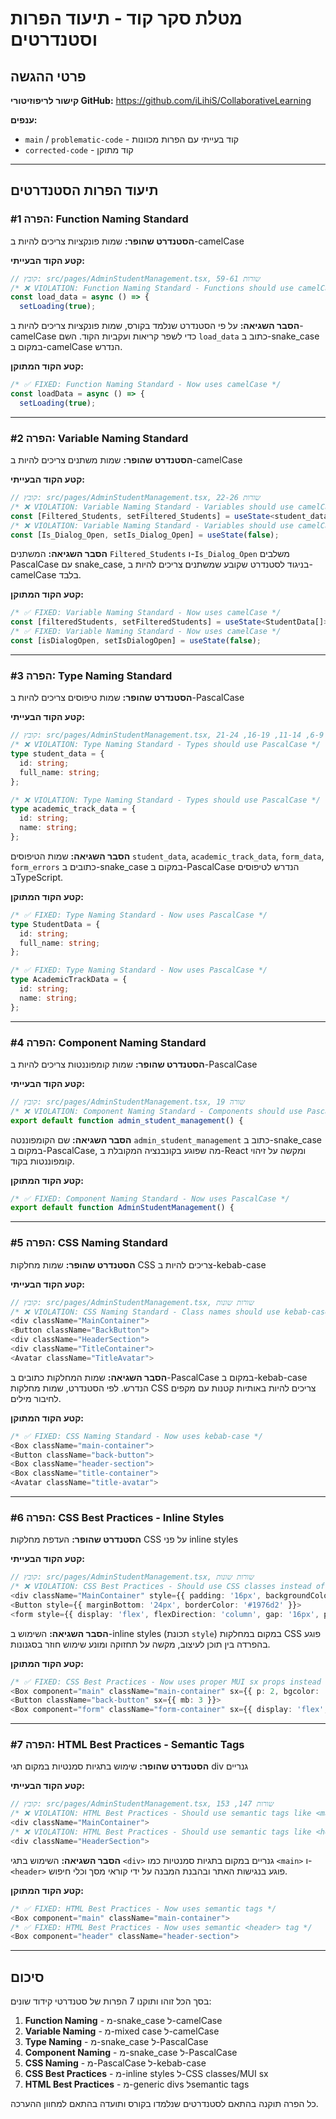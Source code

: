 # מטלת סקר קוד - תיעוד הפרות וסטנדרטים

## פרטי ההגשה

**קישור לריפוזיטורי GitHub:** https://github.com/iLihiS/CollaborativeLearning

**ענפים:**
- `main` / `problematic-code` - קוד בעייתי עם הפרות מכוונות
- `corrected-code` - קוד מתוקן

---

## תיעוד הפרות הסטנדרטים

### הפרה #1: Function Naming Standard

**הסטנדרט שהופר:** שמות פונקציות צריכים להיות ב-camelCase

**קטע הקוד הבעייתי:**
```typescript
// קובץ: src/pages/AdminStudentManagement.tsx, שורות 59-61
/* ❌ VIOLATION: Function Naming Standard - Functions should use camelCase */
const load_data = async () => {
  setLoading(true);
```

**הסבר השגיאה:** על פי הסטנדרט שנלמד בקורס, שמות פונקציות צריכים להיות ב-camelCase כדי לשפר קריאות ועקביות הקוד. השם `load_data` כתוב ב-snake_case במקום ב-camelCase הנדרש.

**קטע הקוד המתוקן:**
```typescript
/* ✅ FIXED: Function Naming Standard - Now uses camelCase */
const loadData = async () => {
  setLoading(true);
```

---

### הפרה #2: Variable Naming Standard

**הסטנדרט שהופר:** שמות משתנים צריכים להיות ב-camelCase

**קטע הקוד הבעייתי:**
```typescript
// קובץ: src/pages/AdminStudentManagement.tsx, שורות 22-26
/* ❌ VIOLATION: Variable Naming Standard - Variables should use camelCase */
const [Filtered_Students, setFiltered_Students] = useState<student_data[]>([]);
/* ❌ VIOLATION: Variable Naming Standard - Variables should use camelCase */
const [Is_Dialog_Open, setIs_Dialog_Open] = useState(false);
```

**הסבר השגיאה:** המשתנים `Filtered_Students` ו-`Is_Dialog_Open` משלבים PascalCase עם snake_case, בניגוד לסטנדרט שקובע שמשתנים צריכים להיות ב-camelCase בלבד.

**קטע הקוד המתוקן:**
```typescript
/* ✅ FIXED: Variable Naming Standard - Now uses camelCase */
const [filteredStudents, setFilteredStudents] = useState<StudentData[]>([]);
/* ✅ FIXED: Variable Naming Standard - Now uses camelCase */
const [isDialogOpen, setIsDialogOpen] = useState(false);
```

---

### הפרה #3: Type Naming Standard

**הסטנדרט שהופר:** שמות טיפוסים צריכים להיות ב-PascalCase

**קטע הקוד הבעייתי:**
```typescript
// קובץ: src/pages/AdminStudentManagement.tsx, שורות 6-9, 11-14, 16-19, 21-24
/* ❌ VIOLATION: Type Naming Standard - Types should use PascalCase */
type student_data = {
  id: string;
  full_name: string;
};

/* ❌ VIOLATION: Type Naming Standard - Types should use PascalCase */
type academic_track_data = {
  id: string;
  name: string;
};
```

**הסבר השגיאה:** שמות הטיפוסים `student_data`, `academic_track_data`, `form_data`, `form_errors` כתובים ב-snake_case במקום ב-PascalCase הנדרש לטיפוסים בTypeScript.

**קטע הקוד המתוקן:**
```typescript
/* ✅ FIXED: Type Naming Standard - Now uses PascalCase */
type StudentData = {
  id: string;
  full_name: string;
};

/* ✅ FIXED: Type Naming Standard - Now uses PascalCase */
type AcademicTrackData = {
  id: string;
  name: string;
};
```

---

### הפרה #4: Component Naming Standard

**הסטנדרט שהופר:** שמות קומפוננטות צריכים להיות ב-PascalCase

**קטע הקוד הבעייתי:**
```typescript
// קובץ: src/pages/AdminStudentManagement.tsx, שורה 19
/* ❌ VIOLATION: Component Naming Standard - Components should use PascalCase */
export default function admin_student_management() {
```

**הסבר השגיאה:** שם הקומפוננטה `admin_student_management` כתוב ב-snake_case במקום ב-PascalCase, מה שפוגע בקונבנציה המקובלת ב-React ומקשה על זיהוי קומפוננטות בקוד.

**קטע הקוד המתוקן:**
```typescript
/* ✅ FIXED: Component Naming Standard - Now uses PascalCase */
export default function AdminStudentManagement() {
```

---

### הפרה #5: CSS Naming Standard

**הסטנדרט שהופר:** שמות מחלקות CSS צריכים להיות ב-kebab-case

**קטע הקוד הבעייתי:**
```typescript
// קובץ: src/pages/AdminStudentManagement.tsx, שורות שונות
/* ❌ VIOLATION: CSS Naming Standard - Class names should use kebab-case */
<div className="MainContainer">
<Button className="BackButton">
<div className="HeaderSection">
<div className="TitleContainer">
<Avatar className="TitleAvatar">
```

**הסבר השגיאה:** שמות המחלקות כתובים ב-PascalCase במקום ב-kebab-case הנדרש. לפי הסטנדרט, שמות מחלקות CSS צריכים להיות באותיות קטנות עם מקפים לחיבור מילים.

**קטע הקוד המתוקן:**
```typescript
/* ✅ FIXED: CSS Naming Standard - Now uses kebab-case */
<Box className="main-container">
<Button className="back-button">
<Box className="header-section">
<Box className="title-container">
<Avatar className="title-avatar">
```

---

### הפרה #6: CSS Best Practices - Inline Styles

**הסטנדרט שהופר:** העדפת מחלקות CSS על פני inline styles

**קטע הקוד הבעייתי:**
```typescript
// קובץ: src/pages/AdminStudentManagement.tsx, שורות שונות
/* ❌ VIOLATION: CSS Best Practices - Should use CSS classes instead of inline styles */
<div className="MainContainer" style={{ padding: '16px', backgroundColor: 'var(--bg-primary)', minHeight: '100vh' }}>
<Button style={{ marginBottom: '24px', borderColor: '#1976d2' }}>
<form style={{ display: 'flex', flexDirection: 'column', gap: '16px', paddingTop: '8px' }}>
```

**הסבר השגיאה:** השימוש ב-inline styles (תכונת `style`) במקום במחלקות CSS פוגע בהפרדה בין תוכן לעיצוב, מקשה על תחזוקה ומונע שימוש חוזר בסגנונות.

**קטע הקוד המתוקן:**
```typescript
/* ✅ FIXED: CSS Best Practices - Now uses proper MUI sx props instead of inline styles */
<Box component="main" className="main-container" sx={{ p: 2, bgcolor: 'var(--bg-primary)', minHeight: '100vh' }}>
<Button className="back-button" sx={{ mb: 3 }}>
<Box component="form" className="form-container" sx={{ display: 'flex', flexDirection: 'column', gap: 2, pt: 1 }}>
```

---

### הפרה #7: HTML Best Practices - Semantic Tags

**הסטנדרט שהופר:** שימוש בתגיות סמנטיות במקום תגי div גנריים

**קטע הקוד הבעייתי:**
```typescript
// קובץ: src/pages/AdminStudentManagement.tsx, שורות 147, 153
/* ❌ VIOLATION: HTML Best Practices - Should use semantic tags like <main> instead of <div> */
<div className="MainContainer">
/* ❌ VIOLATION: HTML Best Practices - Should use semantic tags like <header> instead of <div> */
<div className="HeaderSection">
```

**הסבר השגיאה:** השימוש בתגי `<div>` גנריים במקום בתגיות סמנטיות כמו `<main>` ו-`<header>` פוגע בנגישות האתר ובהבנת המבנה על ידי קוראי מסך וכלי חיפוש.

**קטע הקוד המתוקן:**
```typescript
/* ✅ FIXED: HTML Best Practices - Now uses semantic tags */
<Box component="main" className="main-container">
/* ✅ FIXED: HTML Best Practices - Now uses semantic <header> tag */
<Box component="header" className="header-section">
```

---

## סיכום

בסך הכל זוהו ותוקנו 7 הפרות של סטנדרטי קידוד שונים:
1. **Function Naming** - מ-snake_case ל-camelCase
2. **Variable Naming** - מ-mixed case ל-camelCase
3. **Type Naming** - מ-snake_case ל-PascalCase  
4. **Component Naming** - מ-snake_case ל-PascalCase
5. **CSS Naming** - מ-PascalCase ל-kebab-case
6. **CSS Best Practices** - מ-inline styles ל-CSS classes/MUI sx
7. **HTML Best Practices** - מ-generic divs לsemantic tags

כל הפרה תוקנה בהתאם לסטנדרטים שנלמדו בקורס ותועדה בהתאם למחוון ההערכה. 